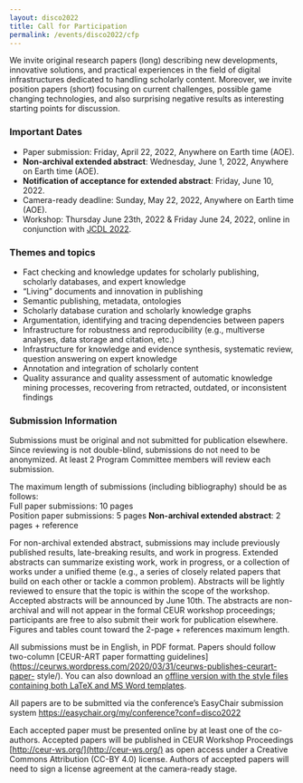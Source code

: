 ```yaml
---
layout: disco2022
title: Call for Participation
permalink: /events/disco2022/cfp
---
```


We invite original research papers (long) describing new developments,
innovative solutions, and practical experiences in the field of digital
infrastructures dedicated to handling scholarly content. Moreover, we
invite position papers (short) focusing on current challenges, possible
game changing technologies, and also surprising negative results as
interesting starting points for discussion.  

### Important Dates  
- Paper submission: Friday, April 22, 2022, Anywhere on Earth time (AOE).
- **Non-archival extended abstract**: Wednesday, June 1, 2022, Anywhere on Earth time (AOE).
- **Notification of acceptance for extended abstract**: Friday, June 10, 2022.
- Camera-ready deadline: Sunday, May 22, 2022, Anywhere on Earth time (AOE).
- Workshop: Thursday June 23th, 2022 & Friday June 24, 2022, online in conjunction with [JCDL 2022](https://2022.jcdl.org).


### Themes and topics
* Fact checking and knowledge updates for scholarly publishing, scholarly databases, and expert knowledge
* “Living” documents and innovation in publishing
* Semantic publishing, metadata, ontologies
* Scholarly database curation and scholarly knowledge graphs
* Argumentation, identifying and tracing dependencies between papers
* Infrastructure for robustness and reproducibility (e.g., multiverse analyses, data storage and citation, etc.)
* Infrastructure for knowledge and evidence synthesis, systematic review, question answering on expert knowledge
* Annotation and integration of scholarly content
* Quality assurance and quality assessment of automatic knowledge mining processes, recovering from retracted, outdated, or inconsistent findings


### Submission Information
Submissions must be original and not submitted for publication
elsewhere. Since reviewing is not double-blind, submissions do not need
to be anonymized. At least 2 Program Committee members will review each
submission.

The maximum length of submissions (including bibliography) should be as
follows:  
Full paper submissions: 10 pages  
Position paper submissions: 5 pages
**Non-archival extended abstract**: 2 pages + reference

For non-archival extended abstract, submissions may include previously published results, late-breaking results, and work in progress. Extended abstracts can summarize existing work, work in progress, or a collection of works under a unified theme (e.g., a series of closely related papers that build on each other or tackle a common problem). Abstracts will be lightly reviewed to ensure that the topic is within the scope of the workshop. Accepted abstracts will be announced by June 10th. The abstracts are non-archival and will not appear in the formal CEUR workshop proceedings; participants are free to also submit their work for publication elsewhere. Figures and tables count toward the 2-page + references maximum length. 

All submissions must be in English, in PDF format. Papers should follow
two-column [CEUR-ART paper formatting guidelines](https://ceurws.wordpress.com/2020/03/31/ceurws-publishes-ceurart-paper-
style/). You can also download an [offline version with the style files containing both LaTeX and MS
Word templates](http://ceur-ws.org/Vol-XXX/CEURART.zip).

All papers are to be submitted via the conference’s EasyChair submission
system https://easychair.org/my/conference?conf=disco2022

Each accepted paper must be presented online by at least one of the
co-authors. Accepted papers will be published in CEUR Workshop
Proceedings [http://ceur-ws.org/](http://ceur-ws.org/) as open access under a Creative
Commons Attribution (CC-BY 4.0) license. Authors of accepted papers will
need to sign a license agreement at the camera-ready stage.
